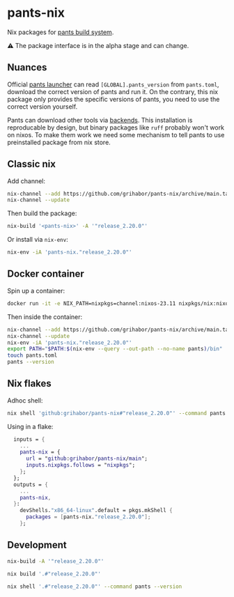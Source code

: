# pants-nix

Nix packages for [pants build system](https://www.pantsbuild.org/).

:warning: The package interface is in the alpha stage and can change.

## Nuances

Official [pants launcher](https://github.com/pantsbuild/scie-pants) can read
`[GLOBAL].pants_version` from `pants.toml`, download the correct version of
pants and run it. On the contrary, this nix package only provides the specific
versions of pants, you need to use the correct version yourself.

Pants can download other tools via
[backends](https://www.pantsbuild.org/2.20/docs/using-pants/key-concepts/backends).
This installation is reproducable by design, but binary packages like `ruff`
probably won't work on nixos. To make them work we need some mechanism to tell
pants to use preinstalled package from nix store.

## Classic nix

Add channel:

```bash
nix-channel --add https://github.com/grihabor/pants-nix/archive/main.tar.gz pants-nix
nix-channel --update
```

Then build the package:

```bash
nix-build '<pants-nix>' -A '"release_2.20.0"'
```

Or install via `nix-env`:

```bash
nix-env -iA 'pants-nix."release_2.20.0"'
```

## Docker container

Spin up a container:

```bash
docker run -it -e NIX_PATH=nixpkgs=channel:nixos-23.11 nixpkgs/nix:nixos-23.11 bash
```

Then inside the container:

```bash
nix-channel --add https://github.com/grihabor/pants-nix/archive/main.tar.gz pants-nix
nix-channel --update
nix-env -iA 'pants-nix."release_2.20.0"'
export PATH="$PATH:$(nix-env --query --out-path --no-name pants)/bin"
touch pants.toml
pants --version
```

## Nix flakes

Adhoc shell:

```bash
nix shell 'github:grihabor/pants-nix#"release_2.20.0"' --command pants --version
```

Using in a flake:

```nix
  inputs = {
    ...
    pants-nix = {
      url = "github:grihabor/pants-nix/main";
      inputs.nixpkgs.follows = "nixpkgs";
    };
  };
  outputs = {
    ...
    pants-nix,
  }:
    devShells."x86_64-linux".default = pkgs.mkShell {
      packages = [pants-nix."release_2.20.0"];
    };
```

## Development

```bash
nix-build -A '"release_2.20.0"'

nix build '.#"release_2.20.0"'

nix shell '.#"release_2.20.0"' --command pants --version
```
